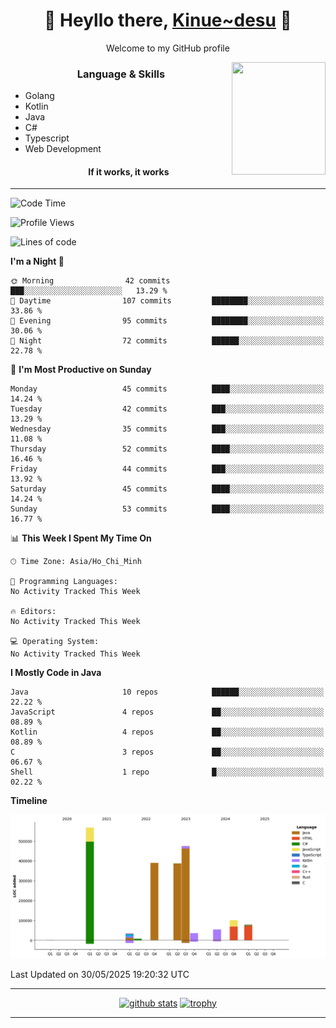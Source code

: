 <h1 align="center"> 🌸 Heyllo there, <a href="https://github.com/Kinue72">Kinue~desu</a> 🌸 </h1>
<p align="center"> Welcome to my GitHub profile </p>
<img align="right" src="https://i.imgur.com/yjwWPiL.png" width="150" height="180">

<h3 align="center"> Language & Skills </h3>

- Golang
- Kotlin
- Java
- C#
- Typescript
- Web Development
  <h4 align="center">If it works, it works</h4>
<hr>

<!--START_SECTION:waka-->
![Code Time](http://img.shields.io/badge/Code%20Time-16%20hrs%2021%20mins-blue)

![Profile Views](http://img.shields.io/badge/Profile%20Views-0-blue)

![Lines of code](https://img.shields.io/badge/From%20Hello%20World%20I%27ve%20Written-2.1%20million%20lines%20of%20code-blue)

**I'm a Night 🦉** 

```text
🌞 Morning                42 commits          ███░░░░░░░░░░░░░░░░░░░░░░   13.29 % 
🌆 Daytime                107 commits         ████████░░░░░░░░░░░░░░░░░   33.86 % 
🌃 Evening                95 commits          ████████░░░░░░░░░░░░░░░░░   30.06 % 
🌙 Night                  72 commits          ██████░░░░░░░░░░░░░░░░░░░   22.78 % 
```
📅 **I'm Most Productive on Sunday** 

```text
Monday                   45 commits          ████░░░░░░░░░░░░░░░░░░░░░   14.24 % 
Tuesday                  42 commits          ███░░░░░░░░░░░░░░░░░░░░░░   13.29 % 
Wednesday                35 commits          ███░░░░░░░░░░░░░░░░░░░░░░   11.08 % 
Thursday                 52 commits          ████░░░░░░░░░░░░░░░░░░░░░   16.46 % 
Friday                   44 commits          ███░░░░░░░░░░░░░░░░░░░░░░   13.92 % 
Saturday                 45 commits          ████░░░░░░░░░░░░░░░░░░░░░   14.24 % 
Sunday                   53 commits          ████░░░░░░░░░░░░░░░░░░░░░   16.77 % 
```


📊 **This Week I Spent My Time On** 

```text
🕑︎ Time Zone: Asia/Ho_Chi_Minh

💬 Programming Languages: 
No Activity Tracked This Week

🔥 Editors: 
No Activity Tracked This Week

💻 Operating System: 
No Activity Tracked This Week
```

**I Mostly Code in Java** 

```text
Java                     10 repos            ██████░░░░░░░░░░░░░░░░░░░   22.22 % 
JavaScript               4 repos             ██░░░░░░░░░░░░░░░░░░░░░░░   08.89 % 
Kotlin                   4 repos             ██░░░░░░░░░░░░░░░░░░░░░░░   08.89 % 
C                        3 repos             ██░░░░░░░░░░░░░░░░░░░░░░░   06.67 % 
Shell                    1 repo              █░░░░░░░░░░░░░░░░░░░░░░░░   02.22 % 
```



**Timeline**

![Lines of Code chart](https://raw.githubusercontent.com/Kinue72/Kinue72/main/assets/bar_graph.png)


 Last Updated on 30/05/2025 19:20:32 UTC
<!--END_SECTION:waka-->

<hr>

<p align="center">
  <a href="https://github.com/anuraghazra/github-readme-stats"><img src="https://github-readme-stats.vercel.app/api?username=Kinue72&show_icons=true&include_all_commits=true&theme=nord" alt="github stats"></a>
  <a href="https://github.com/ryo-ma/github-profile-trophy"><img src="https://github-profile-trophy.vercel.app/?username=Kinue72&theme=nord" alt="trophy"></a>
</p>

<hr>
